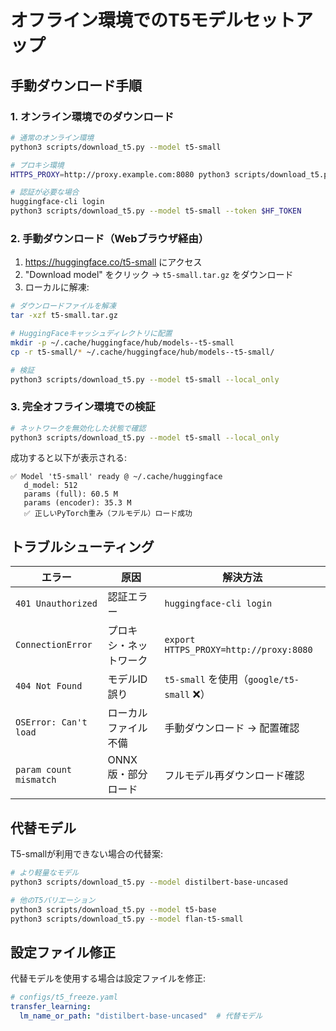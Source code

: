 # オフライン環境でのT5モデルセットアップ

## 手動ダウンロード手順

### 1. オンライン環境でのダウンロード

```bash
# 通常のオンライン環境
python3 scripts/download_t5.py --model t5-small

# プロキシ環境
HTTPS_PROXY=http://proxy.example.com:8080 python3 scripts/download_t5.py --model t5-small

# 認証が必要な場合
huggingface-cli login
python3 scripts/download_t5.py --model t5-small --token $HF_TOKEN
```

### 2. 手動ダウンロード（Webブラウザ経由）

1. https://huggingface.co/t5-small にアクセス
2. "Download model" をクリック → `t5-small.tar.gz` をダウンロード
3. ローカルに解凍:

```bash
# ダウンロードファイルを解凍
tar -xzf t5-small.tar.gz

# HuggingFaceキャッシュディレクトリに配置
mkdir -p ~/.cache/huggingface/hub/models--t5-small
cp -r t5-small/* ~/.cache/huggingface/hub/models--t5-small/

# 検証
python3 scripts/download_t5.py --model t5-small --local_only
```

### 3. 完全オフライン環境での検証

```bash
# ネットワークを無効化した状態で確認
python3 scripts/download_t5.py --model t5-small --local_only
```

成功すると以下が表示される:
```
✅ Model 't5-small' ready @ ~/.cache/huggingface
   d_model: 512
   params (full): 60.5 M
   params (encoder): 35.3 M
   ✅ 正しいPyTorch重み（フルモデル）ロード成功
```

## トラブルシューティング

| エラー | 原因 | 解決方法 |
|--------|------|----------|
| `401 Unauthorized` | 認証エラー | `huggingface-cli login` |
| `ConnectionError` | プロキシ・ネットワーク | `export HTTPS_PROXY=http://proxy:8080` |
| `404 Not Found` | モデルID誤り | `t5-small` を使用（`google/t5-small` ❌） |
| `OSError: Can't load` | ローカルファイル不備 | 手動ダウンロード → 配置確認 |
| `param count mismatch` | ONNX版・部分ロード | フルモデル再ダウンロード確認 |

## 代替モデル

T5-smallが利用できない場合の代替案:

```bash
# より軽量なモデル
python3 scripts/download_t5.py --model distilbert-base-uncased

# 他のT5バリエーション
python3 scripts/download_t5.py --model t5-base
python3 scripts/download_t5.py --model flan-t5-small
```

## 設定ファイル修正

代替モデルを使用する場合は設定ファイルを修正:

```yaml
# configs/t5_freeze.yaml
transfer_learning:
  lm_name_or_path: "distilbert-base-uncased"  # 代替モデル
```